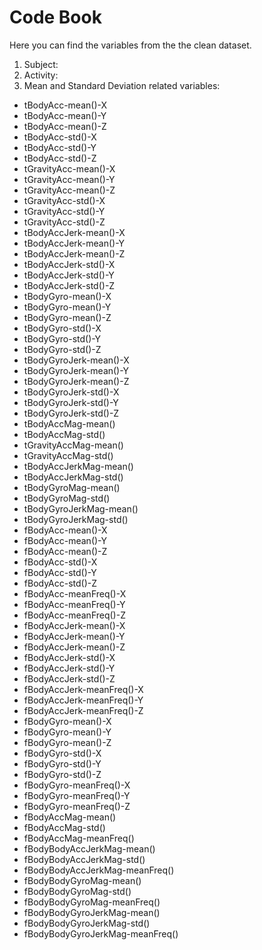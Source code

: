 # Code Book

Here you can find the variables from the the clean dataset.

1. Subject:
2. Activity:
3. Mean and Standard Deviation related variables: 
  * tBodyAcc-mean()-X 
  * tBodyAcc-mean()-Y 
  * tBodyAcc-mean()-Z 
  * tBodyAcc-std()-X 
  * tBodyAcc-std()-Y 
  * tBodyAcc-std()-Z 
  * tGravityAcc-mean()-X 
  * tGravityAcc-mean()-Y 
  * tGravityAcc-mean()-Z 
  * tGravityAcc-std()-X 
  * tGravityAcc-std()-Y 
  * tGravityAcc-std()-Z 
  * tBodyAccJerk-mean()-X 
  * tBodyAccJerk-mean()-Y 
  * tBodyAccJerk-mean()-Z 
  * tBodyAccJerk-std()-X 
  * tBodyAccJerk-std()-Y 
  * tBodyAccJerk-std()-Z 
  * tBodyGyro-mean()-X 
  * tBodyGyro-mean()-Y 
  * tBodyGyro-mean()-Z 
  * tBodyGyro-std()-X 
  * tBodyGyro-std()-Y 
  * tBodyGyro-std()-Z 
  * tBodyGyroJerk-mean()-X 
  * tBodyGyroJerk-mean()-Y 
  * tBodyGyroJerk-mean()-Z 
  * tBodyGyroJerk-std()-X 
  * tBodyGyroJerk-std()-Y 
  * tBodyGyroJerk-std()-Z 
  * tBodyAccMag-mean() 
  * tBodyAccMag-std() 
  * tGravityAccMag-mean() 
  * tGravityAccMag-std() 
  * tBodyAccJerkMag-mean() 
  * tBodyAccJerkMag-std() 
  * tBodyGyroMag-mean() 
  * tBodyGyroMag-std() 
  * tBodyGyroJerkMag-mean() 
  * tBodyGyroJerkMag-std() 
  * fBodyAcc-mean()-X 
  * fBodyAcc-mean()-Y 
  * fBodyAcc-mean()-Z 
  * fBodyAcc-std()-X 
  * fBodyAcc-std()-Y 
  * fBodyAcc-std()-Z 
  * fBodyAcc-meanFreq()-X 
  * fBodyAcc-meanFreq()-Y 
  * fBodyAcc-meanFreq()-Z 
  * fBodyAccJerk-mean()-X 
  * fBodyAccJerk-mean()-Y 
  * fBodyAccJerk-mean()-Z 
  * fBodyAccJerk-std()-X 
  * fBodyAccJerk-std()-Y 
  * fBodyAccJerk-std()-Z 
  * fBodyAccJerk-meanFreq()-X 
  * fBodyAccJerk-meanFreq()-Y 
  * fBodyAccJerk-meanFreq()-Z 
  * fBodyGyro-mean()-X 
  * fBodyGyro-mean()-Y 
  * fBodyGyro-mean()-Z 
  * fBodyGyro-std()-X 
  * fBodyGyro-std()-Y 
  * fBodyGyro-std()-Z 
  * fBodyGyro-meanFreq()-X 
  * fBodyGyro-meanFreq()-Y 
  * fBodyGyro-meanFreq()-Z 
  * fBodyAccMag-mean() 
  * fBodyAccMag-std() 
  * fBodyAccMag-meanFreq() 
  * fBodyBodyAccJerkMag-mean() 
  * fBodyBodyAccJerkMag-std() 
  * fBodyBodyAccJerkMag-meanFreq() 
  * fBodyBodyGyroMag-mean() 
  * fBodyBodyGyroMag-std() 
  * fBodyBodyGyroMag-meanFreq() 
  * fBodyBodyGyroJerkMag-mean() 
  * fBodyBodyGyroJerkMag-std() 
  * fBodyBodyGyroJerkMag-meanFreq()
